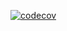 [![codecov](https://codecov.io/gh/potassiumwings/TestForGithubAction/branch/master/graph/badge.svg)](https://codecov.io/gh/potassiumwings/TestForGithubAction)

